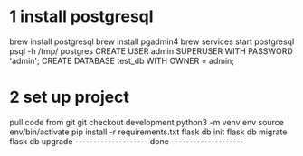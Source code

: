 # 1 install postgresql 
brew install postgresql
brew install pgadmin4
brew services start postgresql
psql -h /tmp/ postgres
CREATE USER admin SUPERUSER WITH PASSWORD 'admin';
CREATE DATABASE test_db WITH OWNER = admin;
# 2 set up project
pull code from git
git checkout development
python3 -m venv env
source env/bin/activate
pip install -r requirements.txt
flask db init
flask db migrate
flask db upgrade
--------------------  done --------------------
